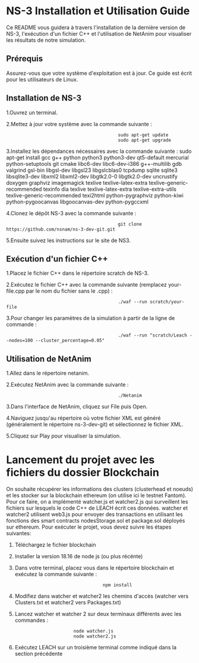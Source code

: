 # NS-3 Installation et Utilisation Guide
Ce README vous guidera à travers l'installation de la dernière version de NS-3, l'exécution d'un fichier C++ et l'utilisation de NetAnim pour visualiser les résultats de notre simulation.

## Prérequis
Assurez-vous que votre système d'exploitation est à jour. Ce guide est écrit pour les utilisateurs de Linux.

## Installation de NS-3
1.Ouvrez un terminal.

2.Mettez à jour votre système avec la commande suivante :

                                              sudo apt-get update
                                              sudo apt-get upgrade
                                              
3.Installez les dépendances nécessaires avec la commande suivante :
                                              sudo apt-get install gcc g++ python python3 python3-dev qt5-default mercurial python-setuptools git cmake libc6-dev libc6-dev-i386 g++-multilib gdb valgrind gsl-bin libgsl-dev libgsl23 libgslcblas0 tcpdump sqlite sqlite3 libsqlite3-dev libxml2 libxml2-dev libgtk2.0-0 libgtk2.0-dev uncrustify doxygen graphviz imagemagick texlive texlive-latex-extra texlive-generic-recommended texinfo dia texlive texlive-latex-extra texlive-extra-utils texlive-generic-recommended texi2html python-pygraphviz python-kiwi python-pygoocanvas libgoocanvas-dev python-pygccxml

4.Clonez le dépôt NS-3 avec la commande suivante :

                                              git clone https://github.com/nsnam/ns-3-dev-git.git
                                              
5.Ensuite suivez les instructions sur le site de NS3.

## Exécution d'un fichier C++
1.Placez le fichier C++ dans le répertoire scratch de NS-3.

2.Exécutez le fichier C++ avec la commande suivante (remplacez your-file.cpp par le nom du fichier sans le .cpp) :

                                              ./waf --run scratch/your-file

3.Pour changer les paramètres de la simulation à partir de la ligne de commande :

                                              ./waf --run "scratch/Leach --nodes=100 --cluster_percentage=0.05"

## Utilisation de NetAnim
1.Allez dans le répertoire netanim.

2.Exécutez NetAnim avec la commande suivante :

                                              ./Netanim
3.Dans l'interface de NetAnim, cliquez sur File puis Open.

4.Naviguez jusqu'au répertoire où votre fichier XML est généré (généralement le répertoire ns-3-dev-git) et sélectionnez le fichier XML.

5.Cliquez sur Play pour visualiser la simulation.

# Lancement du projet avec les fichiers du dossier Blockchain
On souhaite récupérer les informations des clusters (clusterhead et noeuds) et les stocker sur la blockchain ethereum (on utilise ici le testnet Fantom). Pour ce faire, on a implémenté watcher.js et watcher2.js qui surveillent les fichiers sur lesquels le code C++ de LEACH écrit ces données. watcher et watcher2 utilisent web3.js pour envoyer des transactions en utilisant les fonctions des smart contracts nodesStorage.sol et package.sol déployés sur ethereum.
Pour exécuter le projet, vous devez suivre les étapes suivantes:
1. Téléchargez le fichier blockchain
2. Installer la version 18.16 de node js (ou plus récénte)
3. Dans votre terminal, placez vous dans le répertoire blockchain et exécutez la commande suivante :
   
                                        npm install
4. Modifiez dans watcher et watcher2 les chemins d'accès (watcher vers Clusters.txt et watcher2 vers Packages.txt)
5. Lancez watcher et watcher 2 sur deux terminaux différents avec les commandes :

                             node watcher.js
                             node watcher2.js
6. Exécutez LEACH sur un troisième terminal comme indiqué dans la section précédente
